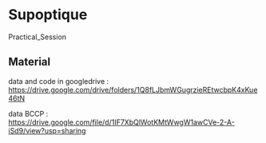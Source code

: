 # Supoptique
Practical_Session

## Material

data and code in googledrive : https://drive.google.com/drive/folders/1Q8fLJbmWGugrzieREtwcbpK4xKue46tN

data BCCP  : https://drive.google.com/file/d/1IF7XbQlWotKMtWwgW1awCVe-2-A-iSd9/view?usp=sharing
